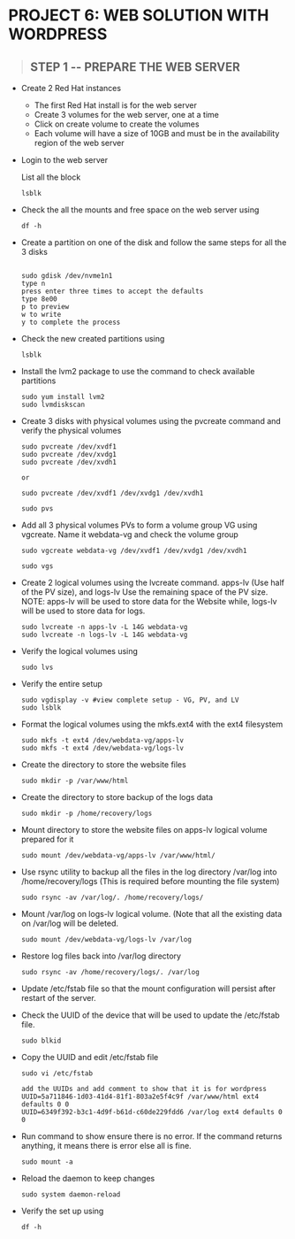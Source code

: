 # PROJECT 6: WEB SOLUTION WITH WORDPRESS

> ## STEP 1 -- PREPARE THE WEB SERVER

- Create 2 Red Hat instances

  - The first Red Hat install is for the web server
  - Create 3 volumes for the web server, one at a time
  - Click on create volume to create the volumes
  - Each volume will have a size of 10GB and must be in the availability region of the web server

- Login to the web server

  List all the block

  `lsblk`

- Check the all the mounts and free space on the web server using

  `df -h`

- Create a partition on one of the disk and follow the same steps for all the 3 disks

  ```

  sudo gdisk /dev/nvme1n1
  type n
  press enter three times to accept the defaults
  type 8e00
  p to preview
  w to write
  y to complete the process
  ```

- Check the new created partitions using

  `lsblk`

- Install the lvm2 package to use the command to check available partitions

  ```
  sudo yum install lvm2
  sudo lvmdiskscan
  ```

- Create 3 disks with physical volumes using the pvcreate command and verify the physical volumes

  ```
  sudo pvcreate /dev/xvdf1
  sudo pvcreate /dev/xvdg1
  sudo pvcreate /dev/xvdh1

  or

  sudo pvcreate /dev/xvdf1 /dev/xvdg1 /dev/xvdh1

  sudo pvs
  ```

- Add all 3 physical volumes PVs to form a volume group VG using vgcreate. Name it webdata-vg and check the volume group

  `sudo vgcreate webdata-vg /dev/xvdf1 /dev/xvdg1 /dev/xvdh1`

  `sudo vgs`

- Create 2 logical volumes using the lvcreate command. apps-lv (Use half of the PV size), and logs-lv Use the remaining space of the PV size. NOTE: apps-lv will be used to store data for the Website while, logs-lv will be used to store data for logs.

  ```
  sudo lvcreate -n apps-lv -L 14G webdata-vg
  sudo lvcreate -n logs-lv -L 14G webdata-vg
  ```

- Verify the logical volumes using

  `sudo lvs`

- Verify the entire setup

  ```
  sudo vgdisplay -v #view complete setup - VG, PV, and LV
  sudo lsblk
  ```

- Format the logical volumes using the mkfs.ext4 with the ext4 filesystem

  ```
  sudo mkfs -t ext4 /dev/webdata-vg/apps-lv
  sudo mkfs -t ext4 /dev/webdata-vg/logs-lv
  ```

- Create the directory to store the website files

  `sudo mkdir -p /var/www/html`

- Create the directory to store backup of the logs data

  `sudo mkdir -p /home/recovery/logs`

- Mount directory to store the website files on apps-lv logical volume prepared for it

  `sudo mount /dev/webdata-vg/apps-lv /var/www/html/`

- Use rsync utility to backup all the files in the log directory /var/log into /home/recovery/logs (This is required before mounting the file system)

  `sudo rsync -av /var/log/. /home/recovery/logs/`

- Mount /var/log on logs-lv logical volume. (Note that all the existing data on /var/log will be deleted.

  `sudo mount /dev/webdata-vg/logs-lv /var/log`

- Restore log files back into /var/log directory

  `sudo rsync -av /home/recovery/logs/. /var/log`

- Update /etc/fstab file so that the mount configuration will persist after restart of the server.

- Check the UUID of the device that will be used to update the /etc/fstab file.

  `sudo blkid`

- Copy the UUID and edit /etc/fstab file

  ```
  sudo vi /etc/fstab

  add the UUIDs and add comment to show that it is for wordpress
  UUID=5a711846-1d03-41d4-81f1-803a2e5f4c9f /var/www/html ext4 defaults 0 0
  UUID=6349f392-b3c1-4d9f-b61d-c60de229fdd6 /var/log ext4 defaults 0 0
  ```

- Run command to show ensure there is no error. If the command returns anything, it means there is error else all is fine.

  `sudo mount -a`

- Reload the daemon to keep changes

  `sudo system daemon-reload`

- Verify the set up using

  `df -h`
